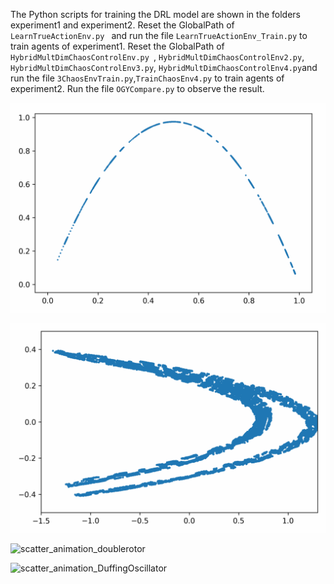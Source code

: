 

The Python scripts for training the DRL model are shown in the folders experiment1 and experiment2. Reset the GlobalPath of ``LearnTrueActionEnv.py `` and run the file ``LearnTrueActionEnv_Train.py`` to train agents of experiment1. Reset the GlobalPath of ``HybridMultDimChaosControlEnv.py ``, ``HybridMultDimChaosControlEnv2.py``, ``HybridMultDimChaosControlEnv3.py``, ``HybridMultDimChaosControlEnv4.py``and run the file ``3ChaosEnvTrain.py``,``TrainChaosEnv4.py`` to train agents of experiment2. Run the file ``OGYCompare.py`` to observe the result.

![scatter_animation_logistic](scatter_animation_logistic.gif)

![scatter_animation_Henon](scatter_animation_Henon.gif)

![scatter_animation_doublerotor](scatter_animation_doublerotor.gif)

![scatter_animation_DuffingOscillator](D:\Paper\ChaosControlDRL\scatter_animation_DuffingOscillator.gif)
